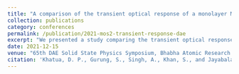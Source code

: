 ```yaml
---
title: "A comparison of the transient optical response of a monolayer MoS<sub>2</sub> near its A, B, and C excitons"
collection: publications
category: conferences
permalink: /publication/2021-mos2-transient-response-dae
excerpt: "We presented a study comparing the transient optical response of monolayer MoS<sub>2</sub> near its A, B, and C excitons, recognized with the <strong>Best Poster Award</strong>."
date: 2021-12-15
venue: "65th DAE Solid State Physics Symposium, Bhabha Atomic Research Centre, Mumbai, India, December 15–19, 2021"
citation: 'Khatua, D. P., Gurung, S., Singh, A., Khan, S., and Jayabalan, J. (2021). "A comparison of the transient optical response of a monolayer MoS<sub>2</sub> near its A, B, and C excitons." <i>65th DAE Solid State Physics Symposium</i>, Bhabha Atomic Research Centre, Mumbai, India, December 15–19, 2021. <strong>Best Poster Award</strong>'
---
```

